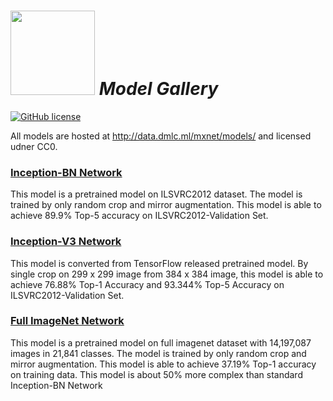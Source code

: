 <img src=https://raw.githubusercontent.com/dmlc/dmlc.github.io/master/img/logo-m/mxnet2.png width=135/> *Model Gallery*
=====

[![GitHub license](https://img.shields.io/badge/licence-cc0-blue.svg)](./LICENSE)

All models are hosted at http://data.dmlc.ml/mxnet/models/ and licensed udner CC0.

### [Inception-BN Network](imagenet-1k-inception-bn.md)

This model is a pretrained model on ILSVRC2012 dataset. The model is trained by only random crop and mirror augmentation. This model is able to achieve 89.9% Top-5 accuracy on ILSVRC2012-Validation Set.

### [Inception-V3 Network](imagenet-1k-inception-v3.md)

This model is converted from TensorFlow released pretrained model. By single crop on 299 x 299 image from 384 x 384 image, this model is able to achieve 76.88% Top-1 Accuracy and 93.344% Top-5 Accuracy on ILSVRC2012-Validation Set.

### [Full ImageNet Network](imagenet-21k-inception.md)

This model is a pretrained model on full imagenet dataset with 14,197,087 images in 21,841 classes. The model is trained by only random crop and mirror augmentation. This model is able to achieve 37.19% Top-1 accuracy on training data. This model is about 50% more complex than standard Inception-BN Network

